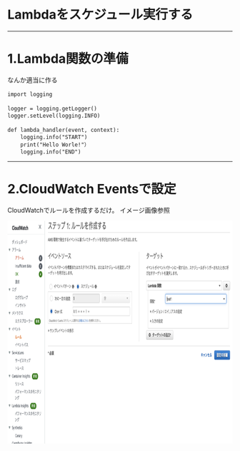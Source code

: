 <h1>Lambdaをスケジュール実行する</h1>

---

# 1.Lambda関数の準備

なんか適当に作る


```
import logging

logger = logging.getLogger()
logger.setLevel(logging.INFO)

def lambda_handler(event, context):
    logging.info("START")
    print("Hello Worle!"）
    logging.info("END")

```

---

# 2.CloudWatch Eventsで設定

CloudWatchでルールを作成するだけ。
イメージ画像参照

<img src="/lambda_schedule/images/event_lambda.png" height="500">
